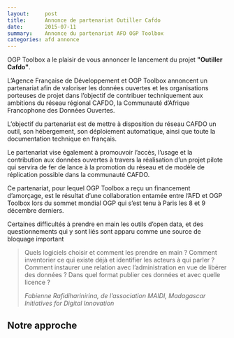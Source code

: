 ```yaml
---
layout:     post
title:      Annonce de partenariat Outiller Cafdo
date:       2015-07-11
summary:    Annonce du partenariat AFD OGP Toolbox
categories: afd annonce
---
```


OGP Toolbox a le plaisir de vous annoncer le lancement du projet **"Outiller Cafdo"**.

L’Agence Française de Développement et OGP Toolbox annoncent un partenariat afin de valoriser les données ouvertes et les organisations porteuses de projet dans l’objectif de contribuer techniquement aux ambitions du réseau régional CAFDO, la Communauté d’Afrique Francophone des Données Ouvertes. 

L’objectif du partenariat est de mettre à disposition du réseau CAFDO un outil, son hébergement, son déploiement automatique, ainsi que toute la documentation technique en français. 

Le partenariat vise également à promouvoir l’accès, l’usage et la contribution aux données ouvertes à travers la réalisation d’un projet pilote qui servira de fer de lance à la promotion du réseau et de modèle de réplication possible dans la communauté CAFDO.

Ce partenariat, pour lequel OGP Toolbox a reçu un financement d’amorçage, est le résultat d’une collaboration entamée entre l’AFD et OGP Toolbox lors du sommet mondial OGP qui s’est tenu à Paris les 8 et 9 décembre derniers. 

Certaines difficultés à prendre en main les outils d’open data, et des questionnements qui y sont liés sont apparu comme une source de bloquage important

<blockquote>
  <p>Quels logiciels choisir et comment les prendre en main ? Comment inventorier ce qui existe déjà et identifier les acteurs à qui parler ? Comment instaurer une relation avec l’administration en vue de libérer des données ? Dans quel format publier ces données et avec quelle licence ?</p>
  <footer><cite title="Fabienne Rafidiharinirina">Fabienne Rafidiharinirina, de l’association MAIDI, Madagascar Initiatives for Digital Innovation</cite></footer>
</blockquote>

## Notre approche
